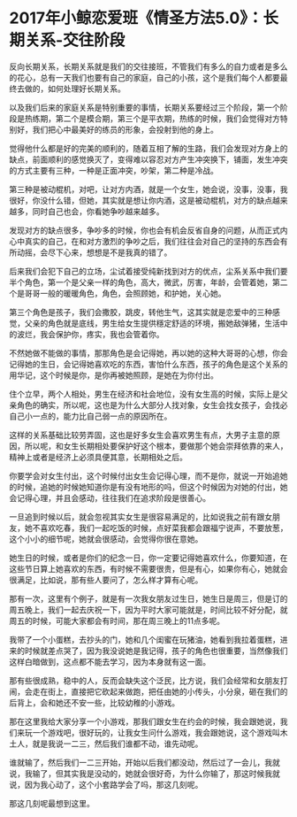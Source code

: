 # 2017年小鲸恋爱班《情圣方法5.0》：长期关系-交往阶段

反向长期关系，长期关系就是我们的交往接班，不管我们有多么的自力或者是多么的花心，总有一天我们也要有自己的家庭，自己的小孩，这个是我们每个人都要最终去做的，如何处理好长期关系。

以及我们后来的家庭关系是特别重要的事情，长期关系要经过三个阶段，第一个阶段是热练期，第二个是模合期，第三个是平衣期，热练的时候，我们会觉得对方特别好，我们把心中最美好的练员的形象，会投射到他的身上。

觉得他什么都是好的完美的顺利的，随着互相了解的生路，我们会发现对方身上的缺点，前面顺利的感觉换灭了，变得难以容忍对方产生冲突换下，铺面，发生冲突的方式主要有三种，一种是正面冲突，吵架，第二种是冷战。

第三种是被动棍机，对吧，让对方内酒，就是一个女生，她会说，没事，没事，我很好，你没什么错，但她，其实就是想让你内酒，这是被动棍机，对方的缺点越来越多，同时自己也会，你看她争吵越来越多。

发现对方的缺点很多，争吵多的时候，你也会有机会反省自身的问题，从而正式内心中真实的自己，在和对方激烈的争吵之后，我们往往会对自己的坚持的东西会有所动摇，会尽下心来，想想是不是我真的错了。

后来我们会犯下自己的立场，尘试着接受纯新找到对方的优点，尘系关系中我们要半个角色，第一个是父亲一样的角色，高大，微武，厉害，年龄，会管着她，第二个是哥哥一般的暖暖角色，角色，会照顾她，和护她，关心她。

第三个角色是孩子，我们会撒胶，跳皮，转他生气，这其实就是恋爱中的三种感觉，父亲的角色就是底线，男生给女生提供穩定舒适的环境，搬她敌弹猪，生活中的波烂，我会保护你，疼实，我也会管着你。

不然她做不能做的事情，那那角色是会记得她，再以她的这种大哥哥的心想，你会记得她的生日，会记得她喜欢吃的东西，害怕什么东西，孩子的角色是这个关系的用华记，这个时候是你，是你再被她照顾，是她在为你付出。

住个立早，两个人相处，男生在经济和社会地位，没有女生高的时候，实际上是父亲角色的确实，所以呢，这也是为什么大部分人找对象，女生会找女孩子，会找必自己小一点的，能力比自己弱一点的原因所在。

这样的关系基础比较劳弄固，这也是好多女生会喜欢男生有点，大男子主意的原因，所以呢，和女生长期相处要保护好这个根本，要做那个她会崇拜依靠的来人，精神上或者是经济上必须具便其意，长期相处之后。

你要学会对女生付出，这个时候付出女生会记得心理，而不是你，就说一开始追她的时候，追她的时候她知道你是有没有地形的吗，但这个时候因为对她的付出，她会记得心理，并且会感动，往往我们在追求阶段是很善心。

一旦追到时候以后，就会忽视其实女生是很容易满足的，比如说我之前有跟女朋友，她不喜欢吃春，我们一起吃饭的时候，点好菜我都会跟福宁说声，不要放葱，这个小小的细节呢，她就会很感动，会觉得你很在意她。

她生日的时候，或者是你们的纪念一日，你一定要记得她喜欢什么，你要知道，在这些节日算上她喜欢的东西，有时候不需要很贵，但是有心，如果你有心，她就会很满足，比如说，那有些人要问了，怎么样才算有心呢。

那有一次，这里有个例子，就是有一次我女朋友过生日，她生日是周三，但是订的周五晚上，我们一起去庆祝一下，因为平时大家可能就是，时间比较不好分配，就周五的时候，可能大家都会有时间，那在周三晚上的11点多呢。

我带了一个小蛋糕，去抄头的门，她和几个闺蜜在玩猪油，她看到我拉着蛋糕，进来的时候就差点哭了，因为我没说她是我记得，孩子的角色也很重要，当然像我们这样白暗做到，这点都不能去学习，因为本身就有这一面。

那有些很成熟，稳中的人，反而会缺失这个泛民，比方说，我们会经常和女朋友打闹，会走在街上，直接把它砍起来做跑，把任由她的小传头，小分泉，砸在我们的后背上，会和她还不安一些，比较幼稚的小游戏。

那在这里我给大家分享一个小游戏，那我们跟女生在约会的时候，我会跟她说，我们来玩一个游戏吧，很好玩的，让我女生问什么游戏，我会跟她说，这个游戏叫木土人，就是我说一二三，然后我们谁都不动，谁先动呢。

谁就输了，然后我们一二三开始，开始以后我们都没动，然后过了一会儿，我就说，我输了，但其实我是没动的，她就会很好奇，为什么你输了，那这时候我就说，因为我心动了，这个小套路学会了吗，那这几刻呢。

那这几刻呢最想到这里。